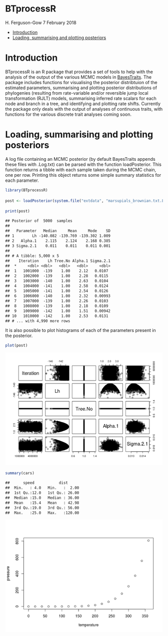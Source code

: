 BTprocessR
================
H. Ferguson-Gow
7 February 2018

-   [Introduction](#introduction)
-   [Loading, summarising and plotting posteriors](#loading-summarising-and-plotting-posteriors)

Introduction
============

BTprocessR is an R package that provides a set of tools to help with the analysis of the output of the various MCMC models in [BayesTraits](http://www.evolution.rdg.ac.uk/BayesTraitsV3.0.1/BayesTraitsV3.0.1.html). The package includes functions for visualising the posterior distribtuion of the estimated parameters, summarising and plotting posterior distributions of phylogenies (resulting from rate-variable and/or reversible jump local transformation (RJLT) models, summarising inferred rate scalars for each node and branch in a tree, and identifying and plotting rate shifts. Currently the package only deals with the output of analyses of continuous traits, with functions for the various discrete trait analyses coming soon.

Loading, summarising and plotting posteriors
============================================

A log file containing an MCMC posterior (by default BayesTraits appends these files with .Log.txt) can be parsed with the function loadPosterior. This function returns a tibble with each sample taken during the MCMC chain, one per row. Printing this object returns some simple summary statistics for each parameter.

``` r
library(BTprocessR)

post <- loadPosterior(system.file("extdata", "marsupials_brownian.txt.Log.txt", package = "BTprocessR"))

print(post)
```

    ## Posterior of  5000  samples
    ## 
    ##   Parameter   Median     Mean     Mode    SD
    ## 1        Lh -140.082 -139.769 -139.302 1.009
    ## 2   Alpha.1    2.115    2.124    2.168 0.385
    ## 3 Sigma.2.1    0.011    0.011    0.011 0.001
    ## 
    ## # A tibble: 5,000 x 5
    ##    Iteration    Lh Tree.No Alpha.1 Sigma.2.1
    ##  *     <dbl> <dbl>   <dbl>   <dbl>     <dbl>
    ##  1   1001000  -139    1.00    2.12   0.0107 
    ##  2   1002000  -139    1.00    2.28   0.0115 
    ##  3   1003000  -140    1.00    2.63   0.0104 
    ##  4   1004000  -141    1.00    2.58   0.0124 
    ##  5   1005000  -141    1.00    2.54   0.0126 
    ##  6   1006000  -140    1.00    2.32   0.00993
    ##  7   1007000  -139    1.00    2.26   0.0103 
    ##  8   1008000  -139    1.00    2.18   0.0109 
    ##  9   1009000  -142    1.00    1.51   0.00942
    ## 10   1010000  -142    1.00    2.53   0.0131 
    ## # ... with 4,990 more rows

It is also possible to plot histograms of each of the parameters present in the posterior.

``` r
plot(post)
```

![](README_files/figure-markdown_github/plotPosterior-1.png)

<!-- ## Contents -->
<!-- 1. Introduction -->
<!-- 2. Loading, visualising and assessing posteriors -->
<!-- 3. Loading and visualising posterior samples of trees -->
<!-- 4. Post-processing rate-variable and reverse-jump local transformation models -->
<!-- + Postprocessing *.Varrates.txt files -->
<!-- + Finding rate shifts -->
<!-- + Visualising rate shifts  -->
``` r
summary(cars)
```

    ##      speed           dist       
    ##  Min.   : 4.0   Min.   :  2.00  
    ##  1st Qu.:12.0   1st Qu.: 26.00  
    ##  Median :15.0   Median : 36.00  
    ##  Mean   :15.4   Mean   : 42.98  
    ##  3rd Qu.:19.0   3rd Qu.: 56.00  
    ##  Max.   :25.0   Max.   :120.00

![](README_files/figure-markdown_github/pressure-1.png)
